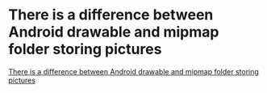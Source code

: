 # There is a difference between Android drawable and mipmap folder storing pictures
[There is a difference between Android drawable and mipmap folder storing pictures](https://aiwithcloud.com/2022/09/15/there_is_a_difference_between_android_drawable_and_mipmap_folder_storing_pictures/)